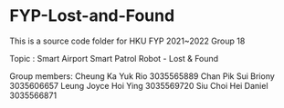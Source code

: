 # FYP-Lost-and-Found

This is a source code folder for HKU FYP 2021~2022 Group 18

Topic :
Smart Airport
Smart Patrol Robot - Lost & Found

Group members:
Cheung Ka Yuk Rio 3035565889
Chan Pik Sui Briony 3035606657
Leung Joyce Hoi Ying 3035569720
Siu Choi Hei Daniel 3035566871

